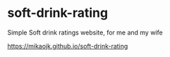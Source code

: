 # soft-drink-rating
Simple Soft drink ratings website, for me and my wife

https://mikaojk.github.io/soft-drink-rating